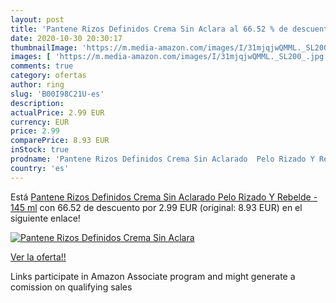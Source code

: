```yaml
---
layout: post
title: 'Pantene Rizos Definidos Crema Sin Aclara al 66.52 % de descuento'
date: 2020-10-30 20:30:17
thumbnailImage: 'https://m.media-amazon.com/images/I/31mjqjwQMML._SL200_.jpg'
images: [ 'https://m.media-amazon.com/images/I/31mjqjwQMML._SL200_.jpg' ]
comments: true
category: ofertas
author: ring
slug: 'B00I98C21U-es'
description:
actualPrice: 2.99 EUR
currency: EUR
price: 2.99
comparePrice: 8.93 EUR
inStock: true
prodname: 'Pantene Rizos Definidos Crema Sin Aclarado  Pelo Rizado Y Rebelde - 145 ml'
country: 'es'
---
```


Está [Pantene Rizos Definidos Crema Sin Aclarado  Pelo Rizado Y Rebelde - 145 ml](https://www.amazon.es/dp/B00I98C21U/?tag=tolees-21) con 66.52 de descuento por 2.99 EUR (original: 8.93 EUR) en el siguiente enlace!

[![Pantene Rizos Definidos Crema Sin Aclara](https://m.media-amazon.com/images/I/31mjqjwQMML._SL200_.jpg)](https://www.amazon.es/dp/B00I98C21U/?tag=tolees-21)

[Ver la oferta!!](https://www.amazon.es/dp/B00I98C21U/?tag=tolees-21)

Links participate in Amazon Associate program and might generate a comission on qualifying sales


